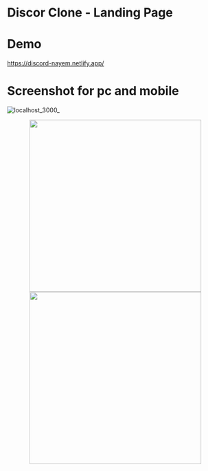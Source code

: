 # Discor Clone - Landing Page

# Demo
https://discord-nayem.netlify.app/

# Screenshot for pc and mobile

![localhost_3000_](https://github.com/ZihadHossainNayem/Discord-Clone-with-React-TailwindCSS/assets/30808845/a2e7eda8-e1c6-4c96-bf85-4d475ec1d49d)

<p align="center">
<img src="https://github.com/ZihadHossainNayem/Discord-Clone-with-React-TailwindCSS/assets/30808845/00b0b402-6183-48fe-ae22-ea0da213bb14" width="400">
<img src="https://github.com/ZihadHossainNayem/Discord-Clone-with-React-TailwindCSS/assets/30808845/5355a24e-0d90-4791-9877-4d69654dce90" width="400">
</p>

